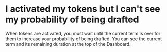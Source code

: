 # I activated my tokens but I can't see my probability of being drafted

When tokens are activated, you must wait until the current term is over for them to increase your probability of being drafted. You can see the current term and its remaining duration at the top of the Dashboard.

